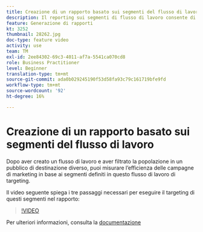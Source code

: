 ```yaml
---
title: Creazione di un rapporto basato sui segmenti del flusso di lavoro
description: Il reporting sui segmenti di flusso di lavoro consente di aggiungere il codice dei segmenti di flusso di lavoro nel reporting dinamico.
feature: Generazione di rapporti
kt: 3252
thumbnail: 28262.jpg
doc-type: feature video
activity: use
team: TM
exl-id: 2ee84302-69c3-4011-af7a-5541ca070cd8
role: Business Practitioner
level: Beginner
translation-type: tm+mt
source-git-commit: ada0b029245190f53d58fa93c79c161719bfe9fd
workflow-type: tm+mt
source-wordcount: '92'
ht-degree: 16%

---
```


# Creazione di un rapporto basato sui segmenti del flusso di lavoro

Dopo aver creato un flusso di lavoro e aver filtrato la popolazione in un pubblico di destinazione diverso, puoi misurare l’efficienza delle campagne di marketing in base ai segmenti definiti in questo flusso di lavoro di targeting.

Il video seguente spiega i tre passaggi necessari per eseguire il targeting di questi segmenti nel rapporto:

>[!VIDEO](https://video.tv.adobe.com/v/28262?quality=12)

Per ulteriori informazioni, consulta la [documentazione](https://docs.adobe.com/content/help/en/campaign-standard/using/reporting/customizing-reports/creating-a-report-workflow-segment.html)
